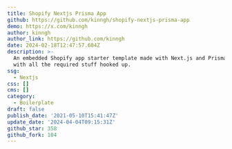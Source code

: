 ```yaml
---
title: Shopify Nextjs Prisma App
github: https://github.com/kinngh/shopify-nextjs-prisma-app
demo: https://x.com/kinngh
author: kinngh
author_link: https://github.com/kinngh
date: 2024-02-18T12:47:57.604Z
description: >-
  An embedded Shopify app starter template made with Next.js and Prisma ORM,
  with all the required stuff hooked up.
ssg:
  - Nextjs
css: []
cms: []
category:
  - Boilerplate
draft: false
publish_date: '2021-05-10T15:41:47Z'
update_date: '2024-04-04T09:15:31Z'
github_star: 358
github_fork: 104
---
```

